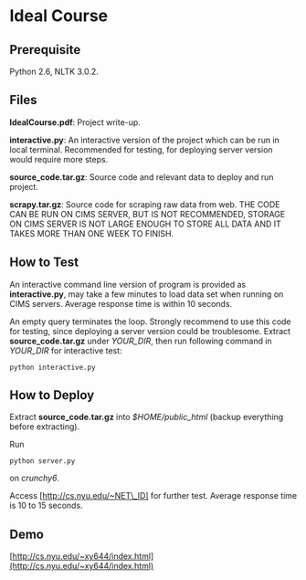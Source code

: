 Ideal Course
============

Prerequisite
------------
Python 2.6, NLTK 3.0.2.

Files
-----
**IdealCourse.pdf**: Project write-up.

**interactive.py**: An interactive version of the project which can be run in local terminal. Recommended for testing, for deploying server version would require more steps.

**source_code.tar.gz**: Source code and relevant data to deploy and run project.

**scrapy.tar.gz**: Source code for scraping raw data from web. THE CODE CAN BE RUN ON CIMS SERVER, BUT IS NOT RECOMMENDED, STORAGE ON CIMS SERVER IS NOT LARGE ENOUGH TO STORE ALL DATA AND IT TAKES MORE THAN ONE WEEK TO FINISH.

How to Test
-----------
An interactive command line version of program is provided as **interactive.py**, may take a few minutes to load data set when running on CIMS servers. Average response time is within 10 seconds.

An empty query terminates the loop. Strongly recommend to use this code for testing, since deploying a server version could be troublesome. Extract **source_code.tar.gz** under *YOUR_DIR*, then run following command in *YOUR_DIR* for interactive test:

```python interactive.py```

How to Deploy
-------------
Extract **source_code.tar.gz** into *$HOME/public_html* (backup everything before extracting).

Run

```python server.py```

on *crunchy6*.

Access [http://cs.nyu.edu/~NET\_ID] for further test. Average response time is 10 to 15 seconds.

Demo
----
[http://cs.nyu.edu/~xy644/index.html](http://cs.nyu.edu/~xy644/index.html)
